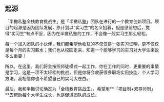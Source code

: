 ## 起源

「半撇私塾全栈教育挑战生」是「半撇私塾」团队在进行的一个教育创新项目。项目的起源是因为团队发展，原计划以”实习生“的名义招募，但是思前想后，觉得”实习生“有点不妥，因为在半撇私塾的工作，不会像一般实习生那么轻松。

每一个加入团队的小伙伴，我们都希望他收获的不仅仅是一张实习证明，更不仅仅是每个月的实习薪水；我们也从校园走来，知道一个能够学习的实习对大学生来说多么重要！

所以，在这里，我们将会按照师徒模式一起工作，你在工作的同时，更重要的事情是学习，这是一项不太轻松的挑战，但是你将会收获很多职场实用技能、个人学习方法。我相信你也不希望自己的实习太苍白。

最后，我和半撇讨论确定为「全栈教育挑战生」，希望用**「项目制+双导师制」**去帮助每个大学生成长，也是促进团队的成长。
